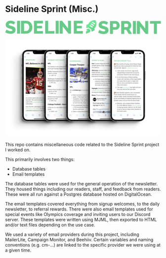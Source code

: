 # Sideline Sprint (Misc.)

![Sideline Sprint logo](/img/text-logo-large.png)

![Sideline Sprint newsletter](/img/newsletter.png)

This repo contains miscellaneous code related to the Sideline Sprint project I worked on.

This primarily involves two things:
- Database tables
- Email templates

The database tables were used for the general operation of the newsletter. They housed
things including our readers, staff, and feedback from readers. These were all run
against a Postgres database hosted on DigitalOcean.

The email templates covered everything from signup welcomes, to the daily newsletter,
to referral rewards. There were also email templates used for special events like
Olympics coverage and inviting users to our Discord server. These templates were
written using MJML, then exported to HTML and/or text files depending on the use
case.

We used a variety of email providers during this project, including MailerLite,
Campaign Monitor, and Beehiiv. Certain variables and naming conventions (e.g. cm-...)
are linked to the specific provider we were using at a given time.